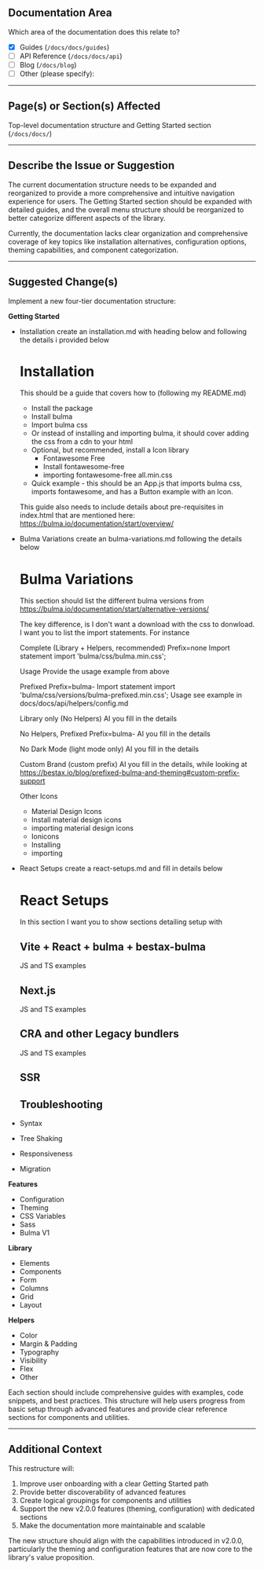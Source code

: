## Documentation Area

Which area of the documentation does this relate to?

- [x] Guides (`/docs/docs/guides`)
- [ ] API Reference (`/docs/docs/api`)
- [ ] Blog (`/docs/blog`)
- [ ] Other (please specify):

---

## Page(s) or Section(s) Affected

Top-level documentation structure and Getting Started section (`/docs/docs/`)

---

## Describe the Issue or Suggestion

The current documentation structure needs to be expanded and reorganized to provide a more comprehensive and intuitive navigation experience for users. The Getting Started section should be expanded with detailed guides, and the overall menu structure should be reorganized to better categorize different aspects of the library.

Currently, the documentation lacks clear organization and comprehensive coverage of key topics like installation alternatives, configuration options, theming capabilities, and component categorization.

---

## Suggested Change(s)

Implement a new four-tier documentation structure:

**Getting Started**

- Installation
  create an installation.md with heading below and following the details i provided below

  # Installation

  This should be a guide that covers how to (following my README.md)
  - Install the package
  - Install bulma
  - Import bulma css
  - Or instead of installing and importing bulma, it should cover adding the css from a cdn to your html
  - Optional, but recommended, install a Icon library
    - Fontawesome Free
    - Install fontawesome-free
    - importing fontawesome-free all.min.css
  - Quick example - this should be an App.js that imports bulma css, imports fontawesome, and has a Button example with an Icon.

  This guide also needs to include details about pre-requisites in index.html that are mentioned here: https://bulma.io/documentation/start/overview/

- Bulma Variations
  create an bulma-variations.md following the details below

  # Bulma Variations

  This section should list the different bulma versions from https://bulma.io/documentation/start/alternative-versions/

  The key difference, is I don't want a download with the css to donwload. I want you to list the import statements. For instance

  Complete (Library + Helpers, recommended)
  Prefix=none
  Import statement
  import 'bulma/css/bulma.min.css';

  Usage
  Provide the usage example from above

  Prefixed
  Prefix=bulma-
  Import statement
  import 'bulma/css/versions/bulma-prefixed.min.css';
  Usage
  see example in docs/docs/api/helpers/config.md

  Library only (No Helpers)
  AI you fill in the details

  No Helpers, Prefixed
  Prefix=bulma-
  AI you fill in the details

  No Dark Mode (light mode only)
  AI you fill in the details

  Custom Brand (custom prefix)
  AI you fill in the details, while looking at https://bestax.io/blog/prefixed-bulma-and-theming#custom-prefix-support

  Other Icons
  - Material Design Icons
  - Install material design icons
  - importing material design icons
  - Ionicons
  - Installing
  - importing

- React Setups
  create a react-setups.md and fill in details below

  # React Setups

  In this section I want you to show sections detailing setup with

  ## Vite + React + bulma + bestax-bulma

  JS and TS examples

  ## Next.js

  JS and TS examples

  ## CRA and other Legacy bundlers

  JS and TS examples

  ## SSR

  ## Troubleshooting

- Syntax
- Tree Shaking
- Responsiveness
- Migration

**Features**

- Configuration
- Theming
- CSS Variables
- Sass
- Bulma V1

**Library**

- Elements
- Components
- Form
- Columns
- Grid
- Layout

**Helpers**

- Color
- Margin & Padding
- Typography
- Visibility
- Flex
- Other

Each section should include comprehensive guides with examples, code snippets, and best practices. This structure will help users progress from basic setup through advanced features and provide clear reference sections for components and utilities.

---

## Additional Context

This restructure will:

1. Improve user onboarding with a clear Getting Started path
2. Provide better discoverability of advanced features
3. Create logical groupings for components and utilities
4. Support the new v2.0.0 features (theming, configuration) with dedicated sections
5. Make the documentation more maintainable and scalable

The new structure should align with the capabilities introduced in v2.0.0, particularly the theming and configuration features that are now core to the library's value proposition.
